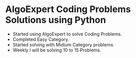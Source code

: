 # AlgoExpert Coding Problems Solutions using Python

- Started using AlgoExpert to solve Coding Problems. <br>
- Completed Easy Category.
- Started solving with Midium Category problems.
- Weekly I will be solving 10 to 15 Problems.
